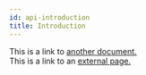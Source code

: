```yaml
---
id: api-introduction
title: Introduction
---
```


This is a link to [another document.](doc3.md)  
This is a link to an [external page.](http://www.example.com)
